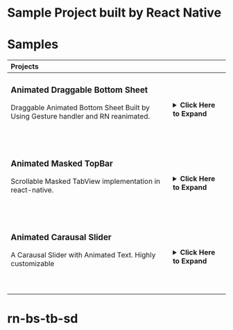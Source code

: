 # Sample Project built by React Native

# Samples

| Projects                                                                                                                                      |                                                                                                                                                                                             |
| :-------------------------------------------------------------------------------------------------------------------------------------------- | ------------------------------------------------------------------------------------------------------------------------------------------------------------------------------------------- |
| <h3>Animated Draggable Bottom Sheet </h3> <p> Draggable Animated Bottom Sheet Built by Using Gesture handler and RN reanimated. </p> <br><br> | <details><summary><strong>Click Here to Expand</strong></summary><video control title="Animated Draggable Bottom Sheet" src="https://github.com/sujayalaspure/rn-examples/assets/31307865/bc9431fb-b1a9-4e2c-83eb-3bc663251804.mp4" width="320"> </details> |
| <h3>Animated Masked TopBar </h3> <p>Scrollable Masked TabView implementation in react-native.</p> <br><br>                                    | <details><summary><strong>Click Here to Expand</strong></summary><video control title="Animated Masked TopBar" src="https://github-production-user-asset-6210df.s3.amazonaws.com/31307865/284075042-14877ad6-a2d0-4224-a694-02ecc099de86.mp4" width="320" > </details>       |
| <h3>Animated Carausal Slider </h3> <p>A Carausal Slider with Animated Text. Highly customizable</p> <br><br>                                    | <details><summary><strong>Click Here to Expand</strong></summary><video control title="Animated Carausal Slider" src="https://github.com/sujayalaspure/rn-examples/assets/31307865/ba81e9a8-e18e-4852-8a69-55b8015e48ff.mp4" width="320" > </details>       |













# rn-bs-tb-sd
